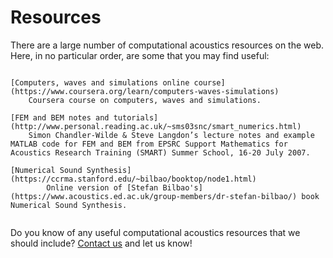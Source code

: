 # Resources

There are a large number of computational acoustics resources on the web. Here, in no particular order, are some that you may find useful:

```{glossary}

[Computers, waves and simulations online course](https://www.coursera.org/learn/computers-waves-simulations)
	Coursera course on computers, waves and simulations.

[FEM and BEM notes and tutorials](http://www.personal.reading.ac.uk/~sms03snc/smart_numerics.html) 
	Simon Chandler-Wilde & Steve Langdon’s lecture notes and example MATLAB code for FEM and BEM from EPSRC Support Mathematics for Acoustics Research Training (SMART) Summer School, 16-20 July 2007.
	
[Numerical Sound Synthesis](https://ccrma.stanford.edu/~bilbao/booktop/node1.html)
        Online version of [Stefan Bilbao's](https://www.acoustics.ed.ac.uk/group-members/dr-stefan-bilbao/) book Numerical Sound Synthesis.


```

Do you know of any useful computational acoustics resources that we should include? [Contact us](mailto:ukan.ca.knowledgebase@gmail.com) and let us know!
